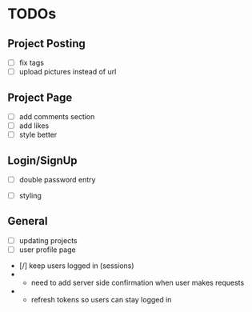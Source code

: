 # TODOs
## Project Posting
- [ ] fix tags
- [ ] upload pictures instead of url

## Project Page
- [ ] add comments section
- [ ] add likes
- [ ] style better
 
## Login/SignUp
- [ ] double password entry

- [ ] styling


## General
- [ ] updating projects
- [ ] user profile page

- [/] keep users logged in (sessions)
- - need to add server side confirmation when user makes requests
- - refresh tokens so users can stay logged in 